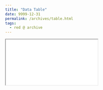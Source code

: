 ```yaml
---
title: "Data Table"
date: 9999-12-31
permalink: /archives/table.html
tags:
  - red @ archive
---
```


<div class="tableview">
  <iframe class="tableview" src="/tableview/?data=/files/table/data.json&columns=/files/table/meta.json"></iframe>
</div>
